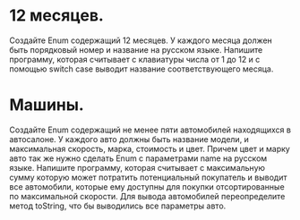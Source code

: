 # 12 месяцев. 

Создайте Enum содержащий 12 месяцев. У каждого месяца должен быть порядковый номер и название на русском языке. Напишите программу, которая считывает с клавиатуры числа от 1 до 12 и с помощью switch case выводит название соответствующего месяца. 



# Машины.

Создайте Enum содержащий не менее пяти автомобилей находящихся в автосалоне. У каждого авто должны быть название модели, и максимальная скорость, марка, стоимость и цвет. Причем цвет и марку авто так же нужно сделать Enum с параметрами name на русском языке. Напишите программу, которая считывает с максимальную сумму которую может потратить потенциальный покупатель и выводит все автомобили, которые ему доступны для покупки отсортированные по максимальной скорости. Для вывода автомобилей переопределите метод toString, что бы выводились все параметры авто.
